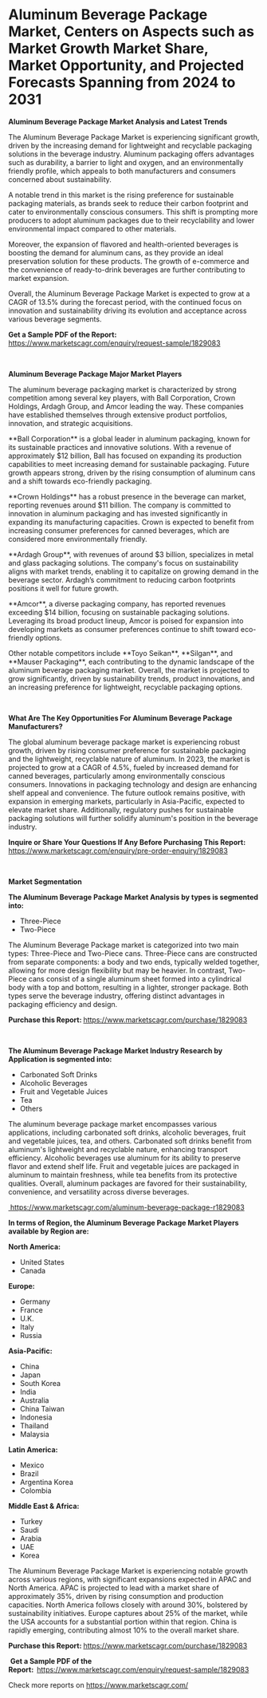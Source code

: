 <p><h1>Aluminum Beverage Package Market, Centers on Aspects such as Market Growth Market Share, Market Opportunity, and Projected Forecasts Spanning from 2024 to 2031</h1></p><p><strong>Aluminum Beverage Package Market Analysis and Latest Trends</strong></p>
<p><p>The Aluminum Beverage Package Market is experiencing significant growth, driven by the increasing demand for lightweight and recyclable packaging solutions in the beverage industry. Aluminum packaging offers advantages such as durability, a barrier to light and oxygen, and an environmentally friendly profile, which appeals to both manufacturers and consumers concerned about sustainability.</p><p>A notable trend in this market is the rising preference for sustainable packaging materials, as brands seek to reduce their carbon footprint and cater to environmentally conscious consumers. This shift is prompting more producers to adopt aluminum packages due to their recyclability and lower environmental impact compared to other materials.</p><p>Moreover, the expansion of flavored and health-oriented beverages is boosting the demand for aluminum cans, as they provide an ideal preservation solution for these products. The growth of e-commerce and the convenience of ready-to-drink beverages are further contributing to market expansion.</p><p>Overall, the Aluminum Beverage Package Market is expected to grow at a CAGR of 13.5% during the forecast period, with the continued focus on innovation and sustainability driving its evolution and acceptance across various beverage segments.</p></p>
<p><strong>Get a Sample PDF of the Report:&nbsp;</strong> <a href="https://www.marketscagr.com/enquiry/request-sample/1829083?utm_campaign=1895&utm_medium=2&utm_source=Github&utm_content=ia&utm_term=30122024&utm_id=aluminum-beverage-package">https://www.marketscagr.com/enquiry/request-sample/1829083</a></p>
<p>&nbsp;</p>
<p><strong>Aluminum Beverage Package Major Market Players</strong></p>
<p><p>The aluminum beverage packaging market is characterized by strong competition among several key players, with Ball Corporation, Crown Holdings, Ardagh Group, and Amcor leading the way. These companies have established themselves through extensive product portfolios, innovation, and strategic acquisitions.</p><p>**Ball Corporation** is a global leader in aluminum packaging, known for its sustainable practices and innovative solutions. With a revenue of approximately $12 billion, Ball has focused on expanding its production capabilities to meet increasing demand for sustainable packaging. Future growth appears strong, driven by the rising consumption of aluminum cans and a shift towards eco-friendly packaging.</p><p>**Crown Holdings** has a robust presence in the beverage can market, reporting revenues around $11 billion. The company is committed to innovation in aluminum packaging and has invested significantly in expanding its manufacturing capacities. Crown is expected to benefit from increasing consumer preferences for canned beverages, which are considered more environmentally friendly.</p><p>**Ardagh Group**, with revenues of around $3 billion, specializes in metal and glass packaging solutions. The company's focus on sustainability aligns with market trends, enabling it to capitalize on growing demand in the beverage sector. Ardagh’s commitment to reducing carbon footprints positions it well for future growth.</p><p>**Amcor**, a diverse packaging company, has reported revenues exceeding $14 billion, focusing on sustainable packaging solutions. Leveraging its broad product lineup, Amcor is poised for expansion into developing markets as consumer preferences continue to shift toward eco-friendly options.</p><p>Other notable competitors include **Toyo Seikan**, **Silgan**, and **Mauser Packaging**, each contributing to the dynamic landscape of the aluminum beverage packaging market. Overall, the market is projected to grow significantly, driven by sustainability trends, product innovations, and an increasing preference for lightweight, recyclable packaging options.</p></p>
<p>&nbsp;</p>
<p><strong>What Are The Key Opportunities For Aluminum Beverage Package Manufacturers?</strong></p>
<p><p>The global aluminum beverage package market is experiencing robust growth, driven by rising consumer preference for sustainable packaging and the lightweight, recyclable nature of aluminum. In 2023, the market is projected to grow at a CAGR of 4.5%, fueled by increased demand for canned beverages, particularly among environmentally conscious consumers. Innovations in packaging technology and design are enhancing shelf appeal and convenience. The future outlook remains positive, with expansion in emerging markets, particularly in Asia-Pacific, expected to elevate market share. Additionally, regulatory pushes for sustainable packaging solutions will further solidify aluminum's position in the beverage industry.</p></p>
<p><strong>Inquire or Share Your Questions If Any Before Purchasing This Report:</strong> <a href="https://www.marketscagr.com/enquiry/pre-order-enquiry/1829083?utm_campaign=1895&utm_medium=2&utm_source=Github&utm_content=ia&utm_term=30122024&utm_id=aluminum-beverage-package">https://www.marketscagr.com/enquiry/pre-order-enquiry/1829083</a></p>
<p>&nbsp;</p>
<p><strong>Market Segmentation</strong></p>
<p><strong>The Aluminum Beverage Package Market Analysis by types is segmented into:</strong></p>
<p><ul><li>Three-Piece</li><li>Two-Piece</li></ul></p>
<p><p>The Aluminum Beverage Package market is categorized into two main types: Three-Piece and Two-Piece cans. Three-Piece cans are constructed from separate components: a body and two ends, typically welded together, allowing for more design flexibility but may be heavier. In contrast, Two-Piece cans consist of a single aluminum sheet formed into a cylindrical body with a top and bottom, resulting in a lighter, stronger package. Both types serve the beverage industry, offering distinct advantages in packaging efficiency and design.</p></p>
<p><strong>Purchase this Report:&nbsp;</strong><a href="https://www.marketscagr.com/purchase/1829083?utm_campaign=1895&utm_medium=2&utm_source=Github&utm_content=ia&utm_term=30122024&utm_id=aluminum-beverage-package">https://www.marketscagr.com/purchase/1829083</a></p>
<p>&nbsp;</p>
<p><strong>The Aluminum Beverage Package Market Industry Research by Application is segmented into:</strong></p>
<p><ul><li>Carbonated Soft Drinks</li><li>Alcoholic Beverages</li><li>Fruit and Vegetable Juices</li><li>Tea</li><li>Others</li></ul></p>
<p><p>The aluminum beverage package market encompasses various applications, including carbonated soft drinks, alcoholic beverages, fruit and vegetable juices, tea, and others. Carbonated soft drinks benefit from aluminum's lightweight and recyclable nature, enhancing transport efficiency. Alcoholic beverages use aluminum for its ability to preserve flavor and extend shelf life. Fruit and vegetable juices are packaged in aluminum to maintain freshness, while tea benefits from its protective qualities. Overall, aluminum packages are favored for their sustainability, convenience, and versatility across diverse beverages.</p></p>
<p><a href="https://www.marketscagr.com/aluminum-beverage-package-r1829083?utm_campaign=1895&utm_medium=2&utm_source=Github&utm_content=ia&utm_term=30122024&utm_id=aluminum-beverage-package">&nbsp;https://www.marketscagr.com/aluminum-beverage-package-r1829083</a></p>
<p><strong>In terms of Region, the Aluminum Beverage Package Market Players available by Region are:</strong></p>
<p>
    <p> <strong> North America: </strong>
        <ul>
            <li>United States</li>
            <li>Canada</li>
        </ul>
        </p> 
    <p> <strong> Europe: </strong>
        <ul>
            <li>Germany</li>
            <li>France</li>
            <li>U.K.</li>
            <li>Italy</li>
            <li>Russia</li>
        </ul>
        </p> 
    <p> <strong> Asia-Pacific: </strong>
        <ul>
            <li>China</li>
            <li>Japan</li>
            <li>South Korea</li>
            <li>India</li>
            <li>Australia</li>
            <li>China Taiwan</li>
            <li>Indonesia</li>
            <li>Thailand</li>
            <li>Malaysia</li>
        </ul>
        </p> 
    <p> <strong> Latin America: </strong>
        <ul>
            <li>Mexico</li>
            <li>Brazil</li>
            <li>Argentina Korea</li>
            <li>Colombia</li>
        </ul>
        </p> 
    <p> <strong> Middle East & Africa: </strong>
        <ul>
            <li>Turkey</li>
            <li>Saudi</li>
            <li>Arabia</li>
            <li>UAE</li>
            <li>Korea</li>
        </ul>
    </p>
    </p>
<p><p>The Aluminum Beverage Package Market is experiencing notable growth across various regions, with significant expansions expected in APAC and North America. APAC is projected to lead with a market share of approximately 35%, driven by rising consumption and production capacities. North America follows closely with around 30%, bolstered by sustainability initiatives. Europe captures about 25% of the market, while the USA accounts for a substantial portion within that region. China is rapidly emerging, contributing almost 10% to the overall market share.</p></p>
<p><strong>Purchase this Report: </strong><a href="https://www.marketscagr.com/purchase/1829083?utm_campaign=1895&utm_medium=2&utm_source=Github&utm_content=ia&utm_term=30122024&utm_id=aluminum-beverage-package">https://www.marketscagr.com/purchase/1829083</a></p>
<p>&nbsp;<strong>Get a Sample PDF of the Report:&nbsp;&nbsp;</strong><a href="https://www.marketscagr.com/enquiry/request-sample/1829083?utm_campaign=1895&utm_medium=2&utm_source=Github&utm_content=ia&utm_term=30122024&utm_id=aluminum-beverage-package">https://www.marketscagr.com/enquiry/request-sample/1829083</a></p>
<p><strong></strong></p>
<p>Check more reports on <a href="https://www.marketscagr.com/?utm_campaign=1895&utm_medium=2&utm_source=Github&utm_content=ia&utm_term=30122024&utm_id=aluminum-beverage-package">https://www.marketscagr.com/</a></p>